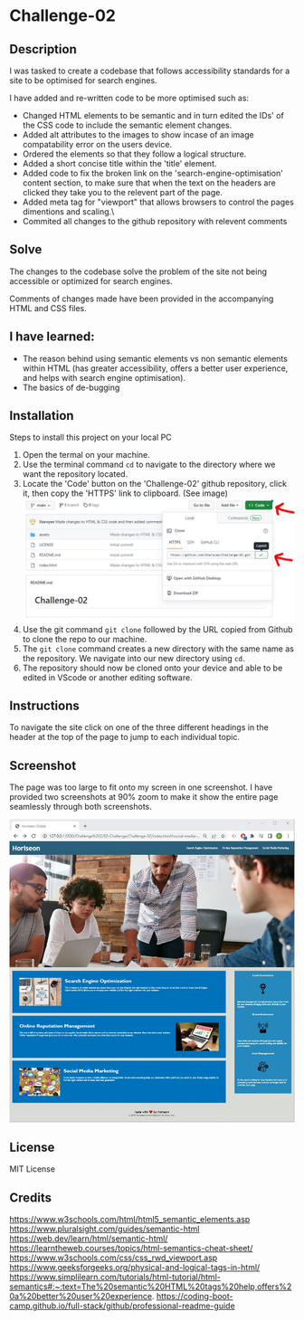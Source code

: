 # Challenge-02

## Description
I was tasked to create a codebase that follows accessibility standards
for a site to be optimised for search engines.

I have added and re-written code to be more optimised such as:

* Changed HTML elements to be semantic and in turn edited the IDs' of the CSS code to include the semantic element changes.
* Added alt attributes to the images to show incase of an image compatability error on the users device.
* Ordered the elements so that they follow a logical structure.
* Added a short concise title within the 'title' element.
* Added code to fix the broken link on the 'search-engine-optimisation' content section, to make sure that when the text on the headers are clicked they take you to the relevent part of the page.
* Added meta tag for "viewport" that allows browsers to control the pages dimentions and scaling.\
* Commited all changes to the github repository with relevent comments

## Solve
The changes to the codebase solve the problem of the site not being accessible or optimized for search engines.

 Comments of changes made have been provided in the accompanying HTML and CSS files.

## I have learned:
* The reason behind using semantic elements vs non semantic elements within HTML
(has greater accessibility, offers a better user experience, and helps with search engine optimisation).
* The basics of de-bugging 

## Installation
Steps to install this project on your local PC
1. Open the termal on your machine.
2. Use the terminal command `cd` to navigate to the directory where we want the repository located.
3. Locate the 'Code' button on the 'Challenge-02' github repository, click it, then copy the 'HTTPS' link to clipboard. (See image)
![alt text](assets/images/Github-repository.JPG)
4. Use the git command `git clone` followed by the URL copied from Github to clone the repo to our machine.
5. The `git clone` command creates a new directory with the same name as the repository. We navigate into our new directory using `cd`.
6. The repository should now be cloned onto your device and able to be edited in VScode or another editing software.

## Instructions

To navigate the site click on one of the three different headings in the header at the top of the page to jump to each individual topic.

## Screenshot
The page was too large to fit onto my screen in one screenshot. I have provided two screenshots at 90% zoom to make it show the entire page seamlessly through both screenshots.

![alt text](assets/images/Site-image.JPG)


## License
MIT License

## Credits
https://www.w3schools.com/html/html5_semantic_elements.asp
https://www.pluralsight.com/guides/semantic-html
https://web.dev/learn/html/semantic-html/
https://learntheweb.courses/topics/html-semantics-cheat-sheet/
https://www.w3schools.com/css/css_rwd_viewport.asp
https://www.geeksforgeeks.org/physical-and-logical-tags-in-html/
https://www.simplilearn.com/tutorials/html-tutorial/html-semantics#:~:text=The%20semantic%20HTML%20tags%20help,offers%20a%20better%20user%20experience.
https://coding-boot-camp.github.io/full-stack/github/professional-readme-guide